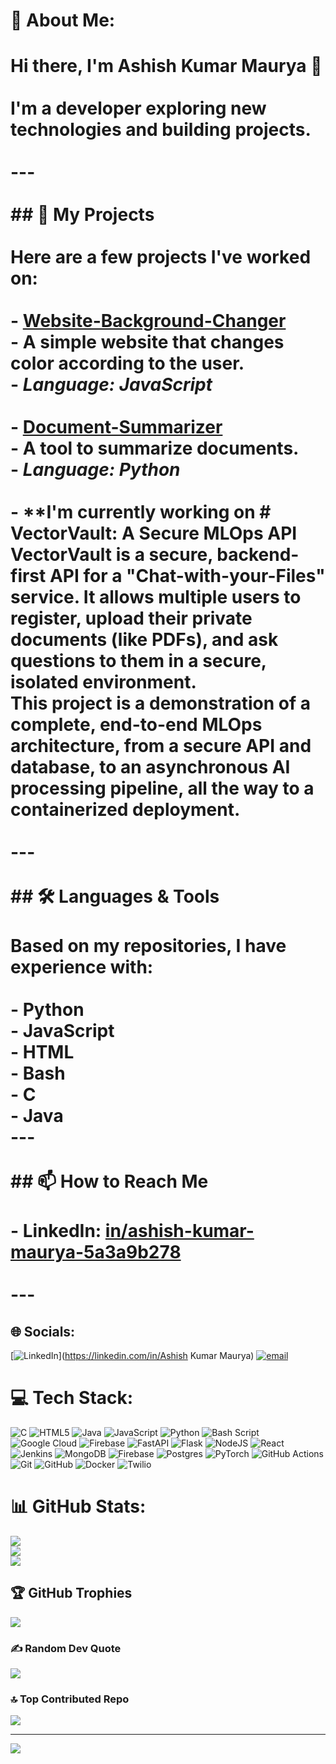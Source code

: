 # 💫 About Me:
# Hi there, I'm Ashish Kumar Maurya 👋<br><br>I'm a developer exploring new technologies and building projects.<br><br>---<br><br>## 🚀 My Projects<br><br>Here are a few projects I've worked on:<br><br>-   **[Website-Background-Changer](https://github.com/AshishKumarMaurya-newbie/Website-Background-Changer)**<br>    -   A simple website that changes color according to the user.<br>    -   *Language: JavaScript*<br><br>-   **[Document-Summarizer](https://github.com/AshishKumarMaurya-newbie/Document-Summarizer)**<br>    -   A tool to summarize documents.<br>    -   *Language: Python*<br><br>- **I'm currently working on # VectorVault: A Secure MLOps API<br>      VectorVault is a secure, backend-first API for a "Chat-with-your-Files" service. It allows multiple users to register, upload their private documents (like PDFs), and ask questions to them in a secure, isolated environment.<br>     This project is a demonstration of a complete, end-to-end MLOps architecture, from a secure API and database, to an asynchronous AI processing pipeline, all the way to a containerized deployment.<br><br>---<br><br>## 🛠️ Languages & Tools<br><br>Based on my repositories, I have experience with:<br><br>-   Python<br>-   JavaScript<br>-   HTML<br>-   Bash<br>-   C<br>-   Java<br>---<br><br>## 📫 How to Reach Me<br><br>-   **LinkedIn:** [in/ashish-kumar-maurya-5a3a9b278](https://www.linkedin.com/in/ashish-kumar-maurya-5a3a9b278)<br><br>---


## 🌐 Socials:
[![LinkedIn](https://img.shields.io/badge/LinkedIn-%230077B5.svg?logo=linkedin&logoColor=white)](https://linkedin.com/in/Ashish Kumar Maurya) [![email](https://img.shields.io/badge/Email-D14836?logo=gmail&logoColor=white)](mailto:akmbup1@gmail.com) 

# 💻 Tech Stack:
![C](https://img.shields.io/badge/c-%2300599C.svg?style=for-the-badge&logo=c&logoColor=white) ![HTML5](https://img.shields.io/badge/html5-%23E34F26.svg?style=for-the-badge&logo=html5&logoColor=white) ![Java](https://img.shields.io/badge/java-%23ED8B00.svg?style=for-the-badge&logo=openjdk&logoColor=white) ![JavaScript](https://img.shields.io/badge/javascript-%23323330.svg?style=for-the-badge&logo=javascript&logoColor=%23F7DF1E) ![Python](https://img.shields.io/badge/python-3670A0?style=for-the-badge&logo=python&logoColor=ffdd54) ![Bash Script](https://img.shields.io/badge/bash_script-%23121011.svg?style=for-the-badge&logo=gnu-bash&logoColor=white) ![Google Cloud](https://img.shields.io/badge/GoogleCloud-%234285F4.svg?style=for-the-badge&logo=google-cloud&logoColor=white) ![Firebase](https://img.shields.io/badge/firebase-%23039BE5.svg?style=for-the-badge&logo=firebase) ![FastAPI](https://img.shields.io/badge/FastAPI-005571?style=for-the-badge&logo=fastapi) ![Flask](https://img.shields.io/badge/flask-%23000.svg?style=for-the-badge&logo=flask&logoColor=white) ![NodeJS](https://img.shields.io/badge/node.js-6DA55F?style=for-the-badge&logo=node.js&logoColor=white) ![React](https://img.shields.io/badge/react-%2320232a.svg?style=for-the-badge&logo=react&logoColor=%2361DAFB) ![Jenkins](https://img.shields.io/badge/jenkins-%232C5263.svg?style=for-the-badge&logo=jenkins&logoColor=white) ![MongoDB](https://img.shields.io/badge/MongoDB-%234ea94b.svg?style=for-the-badge&logo=mongodb&logoColor=white) ![Firebase](https://img.shields.io/badge/firebase-a08021?style=for-the-badge&logo=firebase&logoColor=ffcd34) ![Postgres](https://img.shields.io/badge/postgres-%23316192.svg?style=for-the-badge&logo=postgresql&logoColor=white) ![PyTorch](https://img.shields.io/badge/PyTorch-%23EE4C2C.svg?style=for-the-badge&logo=PyTorch&logoColor=white) ![GitHub Actions](https://img.shields.io/badge/github%20actions-%232671E5.svg?style=for-the-badge&logo=githubactions&logoColor=white) ![Git](https://img.shields.io/badge/git-%23F05033.svg?style=for-the-badge&logo=git&logoColor=white) ![GitHub](https://img.shields.io/badge/github-%23121011.svg?style=for-the-badge&logo=github&logoColor=white) ![Docker](https://img.shields.io/badge/docker-%230db7ed.svg?style=for-the-badge&logo=docker&logoColor=white) ![Twilio](https://img.shields.io/badge/Twilio-F22F46?style=for-the-badge&logo=Twilio&logoColor=white)
# 📊 GitHub Stats:
![](https://github-readme-stats.vercel.app/api?username=AshishKumarMaurya-newbie&theme=onedark&hide_border=false&include_all_commits=true&count_private=true)<br/>
![](https://nirzak-streak-stats.vercel.app/?user=AshishKumarMaurya-newbie&theme=onedark&hide_border=false)<br/>
![](https://github-readme-stats.vercel.app/api/top-langs/?username=AshishKumarMaurya-newbie&theme=onedark&hide_border=false&include_all_commits=true&count_private=true&layout=compact)

## 🏆 GitHub Trophies
![](https://github-profile-trophy.vercel.app/?username=AshishKumarMaurya-newbie&theme=dracula&no-frame=true&no-bg=false&margin-w=4)

### ✍️ Random Dev Quote
![](https://quotes-github-readme.vercel.app/api?type=horizontal&theme=radical)

### 🔝 Top Contributed Repo
![](https://github-contributor-stats.vercel.app/api?username=AshishKumarMaurya-newbie&limit=5&theme=dark&combine_all_yearly_contributions=true)

---
[![](https://visitcount.itsvg.in/api?id=AshishKumarMaurya-newbie&icon=10&color=13)](https://visitcount.itsvg.in)

<!-- Proudly created with GPRM ( https://gprm.itsvg.in ) -->
